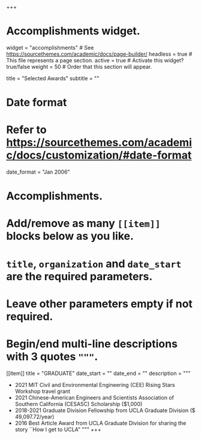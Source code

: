 +++
# Accomplishments widget.
widget = "accomplishments"  # See https://sourcethemes.com/academic/docs/page-builder/
headless = true  # This file represents a page section.
active = true  # Activate this widget? true/false
weight = 50  # Order that this section will appear.

title = "Selected Awards"
subtitle = ""

# Date format
#   Refer to https://sourcethemes.com/academic/docs/customization/#date-format
date_format = "Jan 2006"

# Accomplishments.
#   Add/remove as many `[[item]]` blocks below as you like.
#   `title`, `organization` and `date_start` are the required parameters.
#   Leave other parameters empty if not required.
#   Begin/end multi-line descriptions with 3 quotes `"""`.
[[item]]
  title = "GRADUATE"
  date_start = ""
  date_end = ""
  description = """
  - 2021      MIT Civil and Environmental Engineering (CEE) Rising Stars Workshop travel grant
  - 2021      Chinese-American Engineers and Scientists Association of Southern California (CESASC) Scholarship ($1,000)
  - 2018-2021 Graduate Division Fellowship from UCLA Graduate Division ($ 49,097.72/year)
  - 2016      Best Article Award from UCLA Graduate Division for sharing the story ``How I get to UCLA"
  """
+++
